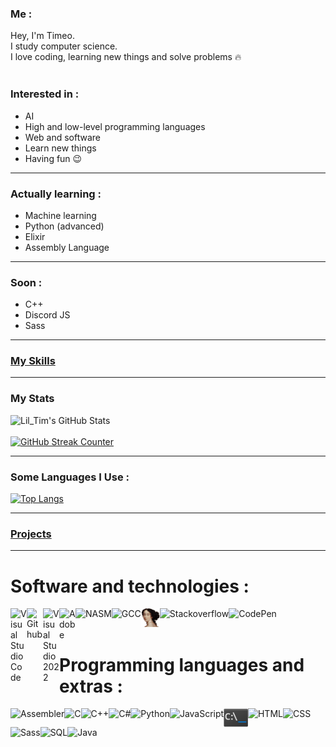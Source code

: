 ### Me :
Hey, I'm Timeo.<br>
I study computer science.<br>
I love coding, learning new things and solve problems 🔥<br><br>

### Interested in :
- AI
- High and low-level programming languages
- Web and software
- Learn new things
- Having fun 😉

***

### Actually learning :
- Machine learning
- Python (advanced)
- Elixir
- Assembly Language

*** 

### Soon :
- C++
- Discord JS
- Sass

***

### [My Skills](https://github.com/LilTim0/LilTim0/blob/main/Skills.md)

***

### My Stats
![Lil_Tim's GitHub Stats](https://github-readme-stats.vercel.app/api?username=liltim0&theme=onedark&show_icons=true)
<br><br>
[![GitHub Streak Counter](http://github-readme-streak-stats.herokuapp.com?user=liltim0&theme=onedark&hide_border=true&date_format=M%20j%5B%2C%20Y%5D)](https://git.io/streak-stats)

*** 
### Some Languages I Use :
[![Top Langs](https://github-readme-stats.vercel.app/api/top-langs/?username=liltim0&layout=compact&theme=onedark)](https://github.com/liltim0/github-readme-stats)

***

### [Projects](https://github.com/LilTim0/LilTim0/blob/main/Projects.md)

***

# Software and technologies :

<a href="https://code.visualstudio.com/"><img align="left" alt="Visual Studio Code" width="26px" src="https://upload.wikimedia.org/wikipedia/commons/thumb/9/9a/Visual_Studio_Code_1.35_icon.svg/2048px-Visual_Studio_Code_1.35_icon.svg.png" style="max-width: 100%;"></a>

<a href="https://github.com/LilTim0"><img align="left" alt="Github" width="26px" src="https://upload.wikimedia.org/wikipedia/commons/9/91/Octicons-mark-github.svg" style="max-width: 100%;"></a>

<a href="https://visualstudio.microsoft.com/fr/"><img align="left" alt="Visual Studio 2022" width="26px" src="https://visualstudio.microsoft.com/wp-content/uploads/2021/10/Product-Icon.svg" style="max-width: 100%;"></a>

<a href="https://www.adobe.com/ch_fr/"><img align="left" alt="Adobe" width="26px" src="https://upload.wikimedia.org/wikipedia/commons/thumb/7/7b/Adobe_Systems_logo_and_wordmark.svg/1789px-Adobe_Systems_logo_and_wordmark.svg.png" style="max-width: 100%;"></a>

<a href="https://www.nasm.us/"><img align="left" alt="NASM" height="30px" src="https://upload.wikimedia.org/wikipedia/commons/thumb/4/48/Netwide_Assembler.svg/1200px-Netwide_Assembler.svg.png" style="max-width: 100%;"></a>

<a href="https://gcc.gnu.org/"><img align="left" alt="GCC" height="30px" src="https://upload.wikimedia.org/wikipedia/commons/thumb/a/af/GNU_Compiler_Collection_logo.svg/1200px-GNU_Compiler_Collection_logo.svg.png" style="max-width: 100%;"></a>

<a href="https://hex-rays.com/ida-free/"><img align="left" alt="IDA Freeware" height="30px" src="https://github.com/LilTim0/LilTim0/blob/main/ida.png" style="max-width: 100%;"></a>

<a href="https://stackoverflow.com/"><img align="left" alt="Stackoverflow" height="30px" src="https://cdn.sstatic.net/Sites/stackoverflow/Img/apple-touch-icon@2.png?v=73d79a89bded" style="max-width: 100%;"></a>

<a href="https://codepen.io/liltim0"><img align="left" alt="CodePen" height="30px" src="https://res.cloudinary.com/css-tricks/images/w_1024,h_193,c_scale/f_auto,q_auto/v1642454945/codepen-wordmark-display-inside-white@10x_163987fcdd/codepen-wordmark-display-inside-white@10x-1024x193.png?_i=AA" style="max-width: 100%;"></a>

<br><br>

# Programming languages and extras :

<img align="left" alt="Assembler" height="30px" src="https://i.pinimg.com/originals/25/a8/5d/25a85d9e5057430d82273a3c75e73014.png" style="max-width: 100%;">
<img align="left" alt="C" height="30px" src="https://upload.wikimedia.org/wikipedia/commons/1/19/C_Logo.png" style="max-width: 100%;">
<img align="left" alt="C++" height="30px" src="https://upload.wikimedia.org/wikipedia/commons/thumb/1/18/ISO_C%2B%2B_Logo.svg/1200px-ISO_C%2B%2B_Logo.svg.png" style="max-width: 100%;">
<img align="left" alt="C#"height="30px" src="https://seeklogo.com/images/C/c-sharp-c-logo-02F17714BA-seeklogo.com.png" style="max-width: 100%;">
<img align="left" alt="Python" height="30px" src="https://upload.wikimedia.org/wikipedia/commons/thumb/c/c3/Python-logo-notext.svg/1200px-Python-logo-notext.svg.png" style="max-width: 100%;">
<img align="left" alt="JavaScript" height="30px" src="https://upload.wikimedia.org/wikipedia/commons/thumb/9/99/Unofficial_JavaScript_logo_2.svg/2048px-Unofficial_JavaScript_logo_2.svg.png" style="max-width: 100%;">
<img align="left" alt="CMD" height="30px" src="https://github.com/LilTim0/LilTim0/blob/main/cmd.png" style="max-width: 100%;">
<img align="left" alt="HTML" height="30px" src="https://cdn-icons-png.flaticon.com/512/732/732212.png" style="max-width: 100%;">
<img align="left" alt="CSS" height="30px" src="https://upload.wikimedia.org/wikipedia/commons/thumb/6/62/CSS3_logo.svg/240px-CSS3_logo.svg.png" style="max-width: 100%;">
<img align="left" alt="Sass" height="30px" src="https://upload.wikimedia.org/wikipedia/commons/thumb/9/96/Sass_Logo_Color.svg/1280px-Sass_Logo_Color.svg.png" style="max-width: 100%;">
<img align="left" alt="SQL" height="30px" src="https://play-lh.googleusercontent.com/hvK9JjjMrQ-MSP98UVqmwpgojkc89P5tYvLUbvbnAqORVx3o7mUhk_NNdSD4S9_F8pw" style="max-width: 100%;">
<img align="left" alt="Java" height="30px" src="
https://brandslogos.com/wp-content/uploads/images/large/java-logo-1.png" style="max-width: 100%;">
